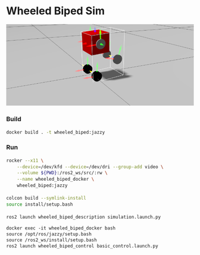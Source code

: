 # Wheeled Biped Sim


<img src="./images/screenshot.png"/>

### Build

```bash
docker build . -t wheeled_biped:jazzy
```


### Run

```bash
rocker --x11 \
    --device=/dev/kfd --device=/dev/dri --group-add video \
    --volume ${PWD}:/ros2_ws/src/:rw \
    --name wheeled_biped_docker \
    wheeled_biped:jazzy

colcon build --symlink-install
source install/setup.bash

ros2 launch wheeled_biped_description simulation.launch.py
```

```
docker exec -it wheeled_biped_docker bash
source /opt/ros/jazzy/setup.bash
source /ros2_ws/install/setup.bash
ros2 launch wheeled_biped_control basic_control.launch.py
```
